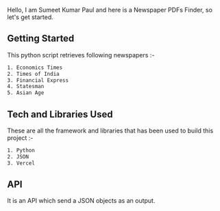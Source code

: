 Hello, I am Sumeet Kumar Paul and here is a Newspaper PDFs Finder, so let's get started.

## Getting Started

This python script retrieves following newspapers :-

```bash
1. Economics Times
2. Times of India
3. Financial Express
4. Statesman
5. Asian Age
```

## Tech and Libraries Used

These are all the framework and libraries that has been used to build this project :-

```bash
1. Python
2. JSON
3. Vercel
```

## API

It is an API which send a JSON objects as an output.

